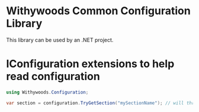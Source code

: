 ﻿# Withywoods Common Configuration Library

This library can be used by an .NET project.

# IConfiguration extensions to help read configuration

```csharp
using Withywoods.Configuration;

var section = configuration.TryGetSection("mySectionName"); // will throw an exception with an explicit error message if the section doesn't exist
```
